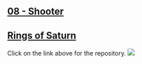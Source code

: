 ## [08 - Shooter](https://github.com/yrgo/gp20/tree/master/Programming%20Fundamentals/08%20-%20Shooter%20Project)

## [Rings of Saturn](https://github.com/tzaarela/RingsOfSaturn)
Click on the link above for the repository.
<img src="https://github.com/danielalexandernielsen/Yrgo/raw/master/Daniel_00_SideProjects/GIF/RingsOfSaturn.gif?raw=true">
